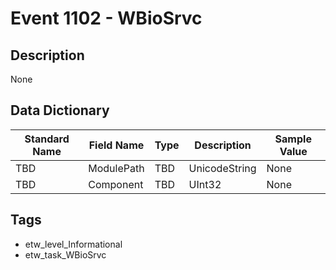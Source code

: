 # Event 1102 - WBioSrvc

## Description
None

## Data Dictionary
|Standard Name|Field Name|Type|Description|Sample Value|
|---|---|---|---|---|
|TBD|ModulePath|TBD|UnicodeString|None|None|
|TBD|Component|TBD|UInt32|None|None|

## Tags
* etw_level_Informational
* etw_task_WBioSrvc